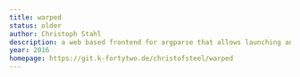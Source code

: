 ```yaml
---
title: warped
status: older
author: Christoph Stahl
description: a web based frontend for argparse that allows launching and running python programs through a web browser.
year: 2016
homepage: https://git.k-fortytwo.de/christofsteel/warped
---
```

